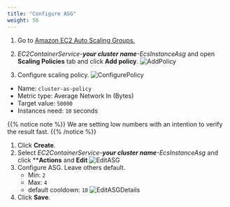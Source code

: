 ```yaml
---
title: "Configure ASG"
weight: 56
---
```


1)	Go to [Amazon EC2 Auto Scaling Groups.](https://ap-northeast-2.console.aws.amazon.com/ec2/autoscaling/home?region=ap-northeast-2#AutoScalingGroups:view=details)

2)	*EC2ContainerService-**your cluster name**-EcsInstanceAsg* and open **Scaling Policies** tab and click **Add policy**.
![AddPolicy](/images/autoscale/cluster/add_policy.png)

3)	Configure scaling policy.
![ConfigurePolicy](/images/autoscale/cluster/configure_scaling_policy.png)
* Name: `cluster-as-policy`
* Metric type: Average Network In (Bytes)
* Target value: `50000`
* Instances need: `10` seconds 

{{% notice note %}}
We are setting low numbers with an intention to verify the result fast.
{{% /notice %}}

1. Click **Create**.
5.	Select *EC2ContainerService-**your cluster name**-EcsInstanceAsg* and click ****Actions** and **Edit** 
![EditASG](/images/autoscale/cluster/edit_asg.png)
1.	Configure ASG. Leave others default.
    * Min: `2`
    * Max: `4`
    * default cooldown: `10` 
![EditASGDetails](/images/autoscale/cluster/edit_asg_details.png)
1.	Click **Save**.